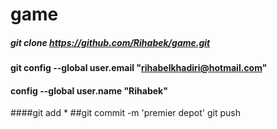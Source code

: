 # game
 
##### git clone https://github.com/Rihabek/game.git
#### git config --global user.email "rihabelkhadiri@hotmail.com"
#### config --global user.name "Rihabek"
####git add *
##git commit -m 'premier depot'
git push 